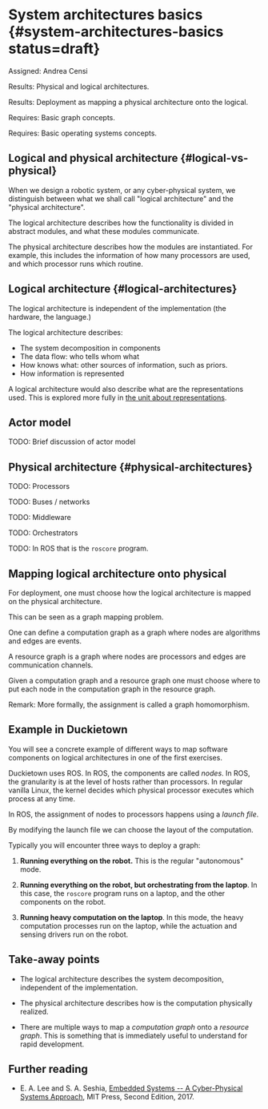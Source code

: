 # System architectures basics {#system-architectures-basics status=draft}

Assigned: Andrea Censi

<div class='requirements' markdown="1">

Results: Physical and logical architectures.

Results: Deployment as mapping a physical architecture onto the logical.

Requires: Basic graph concepts.

Requires: Basic operating systems concepts.

</div>




## Logical and physical architecture {#logical-vs-physical}

When we design a robotic system, or any cyber-physical system, we distinguish
between what we shall call "logical architecture" and the "physical
architecture".

The logical architecture describes how the functionality is divided in abstract
modules, and what these modules communicate.

The physical architecture describes how the modules are instantiated. For
example, this includes the information of how many processors  are used, and
which processor runs which routine.


## Logical architecture {#logical-architectures}

The logical architecture is independent of the implementation (the
hardware, the language.)

The logical architecture describes:

- The system decomposition in components
- The data flow: who tells whom what
- How knows what: other sources of information, such as priors.
- How information is represented

A logical architecture would also describe what are the representations used.
This is explored more fully in [the unit about representations](#representations).

## Actor model

TODO: Brief discussion of actor model


## Physical architecture {#physical-architectures}

TODO: Processors

TODO: Buses / networks

TODO: Middleware

TODO: Orchestrators

TODO: In ROS that is the `roscore` program.

## Mapping logical architecture onto physical

For deployment, one must choose how the logical architecture is mapped on the
physical architecture.

This can be seen as a graph mapping problem.

One can define a computation graph as a graph where nodes are algorithms and
edges are events.

A resource graph is a graph where nodes are processors and edges are
communication channels.

Given a computation graph and a resource graph one must choose where to put
each node in the computation graph in the resource graph.

Remark: More formally, the assignment is called a graph homomorphism.

## Example in Duckietown

You will see a concrete example of different ways to map software components
on logical architectures in one of the first exercises.

Duckietown uses ROS. In ROS, the components are called *nodes*.
In ROS, the granularity is at the level of hosts rather than processors.
In regular vanilla Linux, the kernel decides which physical processor
executes which process at any time.

In ROS, the assignment of nodes to processors happens using
a *launch file*.

By modifying the launch file we can choose the layout of the computation.

Typically you will encounter three ways to deploy a graph:

1. **Running everything on the robot.** This is the regular "autonomous" mode.

2. **Running everything on the robot, but orchestrating from the laptop**. In this
case, the `roscore` program runs on a laptop, and the other components on the robot.

3. **Running heavy computation on the laptop**. In this mode,
the heavy computation processes run on the laptop, while the actuation and sensing drivers run on the robot.


## Take-away points

* The logical architecture describes the system decomposition, independent of the implementation.

* The physical architecture describes how is the computation physically realized.

* There are multiple ways to map a _computation graph_ onto a _resource graph_. This is something that is immediately useful to understand for rapid development.


## Further reading


* E. A. Lee and S. A. Seshia, <a href="http://LeeSeshia.org">Embedded Systems -- A Cyber-Physical Systems Approach</a>, MIT Press, Second Edition, 2017.

<!-- * A paper about the optimization of computation graph deployments. XXX
* Some generic reference about real-time systems. XXX -->
